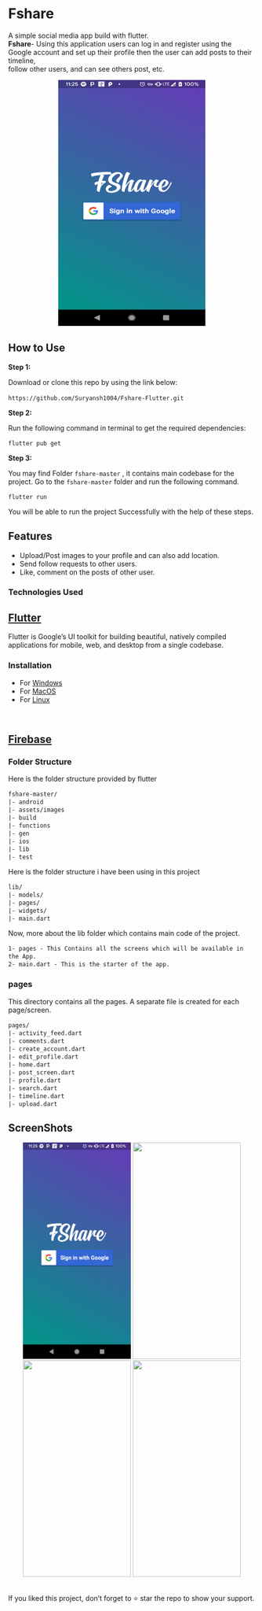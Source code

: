 # Fshare
A simple social media app build with flutter.</br>
**Fshare**- Using this application users can log in and register using the Google account and set up their profile then the user can add posts to their timeline,</br>
follow other users,  and can see others post, etc. </br>

<p align="center">
<img src="./fshare-master/assets/images/login.jpg" width="300" height="500"></br></p>


## How to Use 

**Step 1:**

Download or clone this repo by using the link below:

```https://github.com/Suryansh1004/Fshare-Flutter.git```

**Step 2:**

Run the following command in terminal to get the required dependencies: 

```
flutter pub get 
```

**Step 3:**

You may find Folder `fshare-master` , it contains main codebase for the project. 
Go to the `fshare-master` folder and run the following command.

``` 
flutter run
```
You will be able to run the project Successfully with the help of these steps.

## Features

 - Upload/Post images to your profile and can also add location.
 - Send follow requests to other users.
 - Like, comment on the posts of other user.


### Technologies Used

## [Flutter](https://flutter.dev/) </br>
 Flutter is Google’s UI toolkit for building beautiful, natively compiled applications for mobile, web, and desktop from a single codebase.

### Installation
 -   For [Windows](https://flutter.dev/docs/get-started/install/windows)
 -   For [MacOS](https://flutter.dev/docs/get-started/install/macos)
 -   For [Linux](https://flutter.dev/docs/get-started/install/linux)
 </br>

## [Firebase](https://firebase.google.com/)

### Folder Structure
Here is the folder structure provided by flutter

```
fshare-master/
|- android
|- assets/images
|- build
|- functions
|- gen
|- ios
|- lib
|- test
```

Here is the folder structure i have been using in this project

```
lib/
|- models/
|- pages/
|- widgets/
|- main.dart
```

Now, more about the lib folder which contains main code of the project.

```
1- pages - This Contains all the screens which will be available in the App.
2- main.dart - This is the starter of the app.
```

### pages

This directory contains all the pages. A separate file is created for each page/screen.

```
pages/
|- activity_feed.dart
|- comments.dart
|- create_account.dart
|- edit_profile.dart
|- home.dart
|- post_screen.dart
|- profile.dart
|- search.dart
|- timeline.dart
|- upload.dart
```
## ScreenShots
 <p align="center">
<img src="./fshare-master/assets/images/login.jpg"  width="220" height="440">
<img src="./fshare-master/assets/images/timeline.jpg"  width="220" height="440">
<img src="./fshare-master/assets/images/find users.jpg"  width="220" height="440">
<img src="./fshare-master/assets/images/upload.jpg" width="220" height="440">
</p>
 
  <br>
If you liked this project, don’t forget to ⭐ star the repo to show your support.

